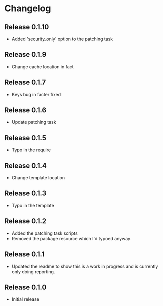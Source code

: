 # Changelog

## Release 0.1.10

- Added 'security_only' option to the patching task

## Release 0.1.9

- Change cache location in fact

## Release 0.1.7

- Keys bug in facter fixed

## Release 0.1.6

- Update patching task

## Release 0.1.5

- Typo in the require

## Release 0.1.4

- Change template location

## Release 0.1.3

- Typo in the template

## Release 0.1.2

- Added the patching task scripts
- Removed the package resource which I'd typoed anyway

## Release 0.1.1

- Updated the readme to show this is a work in progress and is currently only doing reporting.

## Release 0.1.0

- Initial release

